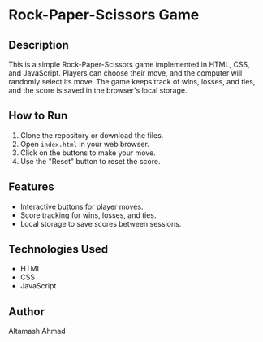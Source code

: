 # Rock-Paper-Scissors Game

## Description
This is a simple Rock-Paper-Scissors game implemented in HTML, CSS, and JavaScript. Players can choose their move, and the computer will randomly select its move. The game keeps track of wins, losses, and ties, and the score is saved in the browser's local storage.

## How to Run
1. Clone the repository or download the files.
2. Open `index.html` in your web browser.
3. Click on the buttons to make your move.
4. Use the "Reset" button to reset the score.

## Features
- Interactive buttons for player moves.
- Score tracking for wins, losses, and ties.
- Local storage to save scores between sessions.

## Technologies Used
- HTML
- CSS
- JavaScript

## Author
Altamash Ahmad